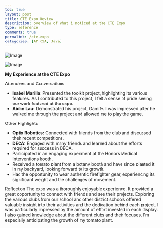 ```yaml
---
toc: true
layout: post
title: CTE Expo Review
description: overview of what i noticed at the CTE Expo
type: reference
comments: true
permalink: /cte-expo
categories: [AP CSA, Java]
---
```


![Image](https://github.com/user-attachments/assets/564ecfab-2d39-411c-bd9d-ea395f5e919a)



![Image](https://github.com/user-attachments/assets/6c89bbfd-8ef9-4da0-b4d5-c3b1bb265cd3)



**My Experience at the CTE Expo**

Attendees and Conversations
*   **Isabel Marilla:** Presented the toolkit project, highlighting its various features. As I contributed to this project, I felt a sense of pride seeing our work featured at the expo.
*   **Aidan Lau:** Demonstrated his project, Gamify. I was impressed after he walked me through the project and allowed me to play the game.

Other Highlights
*   **Optix Robotics:** Connected with friends from the club and discussed their recent competitions.
*   **DECA:** Engaged with many friends and learned about the efforts required for success in DECA.
*   Participated in an engaging experiment at the Honors Medical Interventions booth.
*   Received a tomato plant from a botany booth and have since planted it in my backyard, looking forward to its growth.
*   Had the opportunity to wear authentic firefighter gear, experiencing its significant weight and the challenges of movement.

Reflection
The expo was a thoroughly enjoyable experience. It provided a great opportunity to connect with friends and see their projects. Exploring the various clubs from our school and other district schools offered valuable insight into their activities and the dedication behind each project. I was particularly impressed by the amount of effort invested in each display. I also gained knowledge about the different clubs and their focuses. I'm especially anticipating the growth of my tomato plant. 